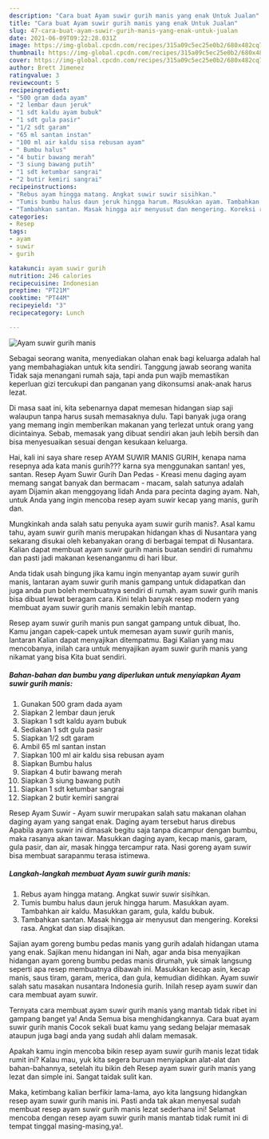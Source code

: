 ```yaml
---
description: "Cara buat Ayam suwir gurih manis yang enak Untuk Jualan"
title: "Cara buat Ayam suwir gurih manis yang enak Untuk Jualan"
slug: 47-cara-buat-ayam-suwir-gurih-manis-yang-enak-untuk-jualan
date: 2021-06-09T09:22:28.031Z
image: https://img-global.cpcdn.com/recipes/315a09c5ec25e0b2/680x482cq70/ayam-suwir-gurih-manis-foto-resep-utama.jpg
thumbnail: https://img-global.cpcdn.com/recipes/315a09c5ec25e0b2/680x482cq70/ayam-suwir-gurih-manis-foto-resep-utama.jpg
cover: https://img-global.cpcdn.com/recipes/315a09c5ec25e0b2/680x482cq70/ayam-suwir-gurih-manis-foto-resep-utama.jpg
author: Brett Jimenez
ratingvalue: 3
reviewcount: 5
recipeingredient:
- "500 gram dada ayam"
- "2 lembar daun jeruk"
- "1 sdt kaldu ayam bubuk"
- "1 sdt gula pasir"
- "1/2 sdt garam"
- "65 ml santan instan"
- "100 ml air kaldu sisa rebusan ayam"
- " Bumbu halus"
- "4 butir bawang merah"
- "3 siung bawang putih"
- "1 sdt ketumbar sangrai"
- "2 butir kemiri sangrai"
recipeinstructions:
- "Rebus ayam hingga matang. Angkat suwir suwir sisihkan."
- "Tumis bumbu halus daun jeruk hingga harum. Masukkan ayam. Tambahkan air kaldu. Masukkan garam, gula, kaldu bubuk."
- "Tambahkan santan. Masak hingga air menyusut dan mengering. Koreksi rasa. Angkat dan siap disajikan."
categories:
- Resep
tags:
- ayam
- suwir
- gurih

katakunci: ayam suwir gurih 
nutrition: 246 calories
recipecuisine: Indonesian
preptime: "PT21M"
cooktime: "PT44M"
recipeyield: "3"
recipecategory: Lunch

---
```



![Ayam suwir gurih manis](https://img-global.cpcdn.com/recipes/315a09c5ec25e0b2/680x482cq70/ayam-suwir-gurih-manis-foto-resep-utama.jpg)

Sebagai seorang wanita, menyediakan olahan enak bagi keluarga adalah hal yang membahagiakan untuk kita sendiri. Tanggung jawab seorang  wanita Tidak saja menangani rumah saja, tapi anda pun wajib memastikan keperluan gizi tercukupi dan panganan yang dikonsumsi anak-anak harus lezat.

Di masa  saat ini, kita sebenarnya dapat memesan hidangan siap saji walaupun tanpa harus susah memasaknya dulu. Tapi banyak juga orang yang memang ingin memberikan makanan yang terlezat untuk orang yang dicintainya. Sebab, memasak yang dibuat sendiri akan jauh lebih bersih dan bisa menyesuaikan sesuai dengan kesukaan keluarga. 

Hai, kali ini saya share resep AYAM SUWIR MANIS GURIH, kenapa nama resepnya ada kata manis gurih??? karna sya menggunakan santan! yes, santan. Resep Ayam Suwir Gurih Dan Pedas - Kreasi menu daging ayam memang sangat banyak dan bermacam - macam, salah satunya adalah ayam Dijamin akan menggoyang lidah Anda para pecinta daging ayam. Nah, untuk Anda yang ingin mencoba resep ayam suwir kecap yang manis, gurih dan.

Mungkinkah anda salah satu penyuka ayam suwir gurih manis?. Asal kamu tahu, ayam suwir gurih manis merupakan hidangan khas di Nusantara yang sekarang disukai oleh kebanyakan orang di berbagai tempat di Nusantara. Kalian dapat membuat ayam suwir gurih manis buatan sendiri di rumahmu dan pasti jadi makanan kesenanganmu di hari libur.

Anda tidak usah bingung jika kamu ingin menyantap ayam suwir gurih manis, lantaran ayam suwir gurih manis gampang untuk didapatkan dan juga anda pun boleh membuatnya sendiri di rumah. ayam suwir gurih manis bisa dibuat lewat beragam cara. Kini telah banyak resep modern yang membuat ayam suwir gurih manis semakin lebih mantap.

Resep ayam suwir gurih manis pun sangat gampang untuk dibuat, lho. Kamu jangan capek-capek untuk memesan ayam suwir gurih manis, lantaran Kalian dapat menyajikan ditempatmu. Bagi Kalian yang mau mencobanya, inilah cara untuk menyajikan ayam suwir gurih manis yang nikamat yang bisa Kita buat sendiri.

<!--inarticleads1-->

##### Bahan-bahan dan bumbu yang diperlukan untuk menyiapkan Ayam suwir gurih manis:

1. Gunakan 500 gram dada ayam
1. Siapkan 2 lembar daun jeruk
1. Siapkan 1 sdt kaldu ayam bubuk
1. Sediakan 1 sdt gula pasir
1. Siapkan 1/2 sdt garam
1. Ambil 65 ml santan instan
1. Siapkan 100 ml air kaldu sisa rebusan ayam
1. Siapkan  Bumbu halus
1. Siapkan 4 butir bawang merah
1. Siapkan 3 siung bawang putih
1. Siapkan 1 sdt ketumbar sangrai
1. Siapkan 2 butir kemiri sangrai


Resep Ayam Suwir - Ayam suwir merupakan salah satu makanan olahan daging ayam yang sangat enak. Daging ayam tersebut harus direbus Apabila ayam suwir ini dimasak begitu saja tanpa dicampur dengan bumbu, maka rasanya akan tawar. Masukkan daging ayam, kecap manis, garam, gula pasir, dan air, masak hingga tercampur rata. Nasi goreng ayam suwir bisa membuat sarapanmu terasa istimewa. 

<!--inarticleads2-->

##### Langkah-langkah membuat Ayam suwir gurih manis:

1. Rebus ayam hingga matang. Angkat suwir suwir sisihkan.
1. Tumis bumbu halus daun jeruk hingga harum. Masukkan ayam. Tambahkan air kaldu. Masukkan garam, gula, kaldu bubuk.
1. Tambahkan santan. Masak hingga air menyusut dan mengering. Koreksi rasa. Angkat dan siap disajikan.


Sajian ayam goreng bumbu pedas manis yang gurih adalah hidangan utama yang enak. Sajikan menu hidangan ini Nah, agar anda bisa menyajikan hidangan ayam goreng bumbu pedas manis dirumah, yuk simak langsung seperti apa resep membuatnya dibawah ini. Masukkan kecap asin, kecap manis, saus tiram, garam, merica, dan gula, kemudian didihkan. Ayam suwir salah satu masakan nusantara Indonesia gurih. Inilah resep ayam suwir dan cara membuat ayam suwir. 

Ternyata cara membuat ayam suwir gurih manis yang mantab tidak ribet ini gampang banget ya! Anda Semua bisa menghidangkannya. Cara buat ayam suwir gurih manis Cocok sekali buat kamu yang sedang belajar memasak ataupun juga bagi anda yang sudah ahli dalam memasak.

Apakah kamu ingin mencoba bikin resep ayam suwir gurih manis lezat tidak rumit ini? Kalau mau, yuk kita segera buruan menyiapkan alat-alat dan bahan-bahannya, setelah itu bikin deh Resep ayam suwir gurih manis yang lezat dan simple ini. Sangat taidak sulit kan. 

Maka, ketimbang kalian berfikir lama-lama, ayo kita langsung hidangkan resep ayam suwir gurih manis ini. Pasti anda tak akan menyesal sudah membuat resep ayam suwir gurih manis lezat sederhana ini! Selamat mencoba dengan resep ayam suwir gurih manis mantab tidak rumit ini di tempat tinggal masing-masing,ya!.

